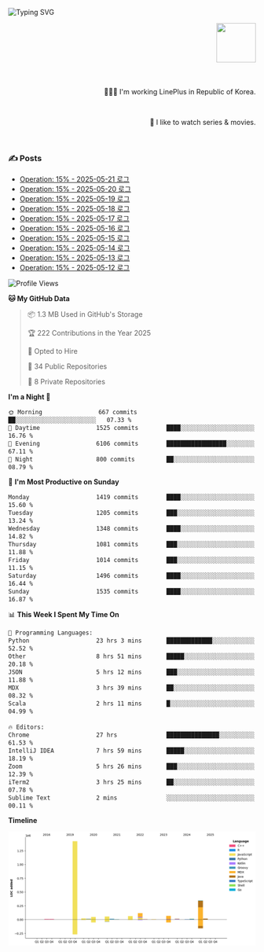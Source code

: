 ![Typing SVG](https://readme-typing-svg.herokuapp.com/?lines=Hello,+I'm+Changkwon+😎&height=150&width=1024&size=40&color=458588&background=282828&center=true&vCenter=true&multiline=false&duration=2000&pause=0)

<div align=right>
  <a href="https://github.com/devxb/gitanimals">
    <img
      src="https://render.gitanimals.org/lines/spearkkk?pet-id=624227435622945015"
      width="80"
      height="80"
    />
  </a>
  <br/>
  <br/>  
  <br/>
  
  👨🏼‍💻 I'm working LinePlus in Republic of Korea.
  
  <br/>
  
  🍿 I like to watch series & movies.
  
  <br/>

</div>
  
<div align=left>
  
  <div>
    
  ### ✍️ Posts
    
  </div>
  
  <!-- BLOGPOSTS:START -->
- [Operation: 15% - 2025-05-21 로그](https://spearkkk.dev/kr/blog/operation-15-log-2025-05-21)
- [Operation: 15% - 2025-05-20 로그](https://spearkkk.dev/kr/blog/operation-15-log-2025-05-20)
- [Operation: 15% - 2025-05-19 로그](https://spearkkk.dev/kr/blog/operation-15-log-2025-05-19)
- [Operation: 15% - 2025-05-18 로그](https://spearkkk.dev/kr/blog/operation-15-log-2025-05-18)
- [Operation: 15% - 2025-05-17 로그](https://spearkkk.dev/kr/blog/operation-15-log-2025-05-17)
- [Operation: 15% - 2025-05-16 로그](https://spearkkk.dev/kr/blog/operation-15-log-2025-05-16)
- [Operation: 15% - 2025-05-15 로그](https://spearkkk.dev/kr/blog/operation-15-log-2025-05-15)
- [Operation: 15% - 2025-05-14 로그](https://spearkkk.dev/kr/blog/operation-15-log-2025-05-14)
- [Operation: 15% - 2025-05-13 로그](https://spearkkk.dev/kr/blog/operation-15-log-2025-05-13)
- [Operation: 15% - 2025-05-12 로그](https://spearkkk.dev/kr/blog/operation-15-log-2025-05-12)
<!-- BLOGPOSTS:END -->

  
<!--START_SECTION:waka-->
![Profile Views](http://img.shields.io/badge/Profile%20Views-2-blue)

**🐱 My GitHub Data** 

> 📦 1.3 MB Used in GitHub's Storage 
 > 
> 🏆 222 Contributions in the Year 2025
 > 
> 💼 Opted to Hire
 > 
> 📜 34 Public Repositories 
 > 
> 🔑 8 Private Repositories 
 > 
**I'm a Night 🦉** 

```text
🌞 Morning                667 commits         ██░░░░░░░░░░░░░░░░░░░░░░░   07.33 % 
🌆 Daytime                1525 commits        ████░░░░░░░░░░░░░░░░░░░░░   16.76 % 
🌃 Evening                6106 commits        █████████████████░░░░░░░░   67.11 % 
🌙 Night                  800 commits         ██░░░░░░░░░░░░░░░░░░░░░░░   08.79 % 
```
📅 **I'm Most Productive on Sunday** 

```text
Monday                   1419 commits        ████░░░░░░░░░░░░░░░░░░░░░   15.60 % 
Tuesday                  1205 commits        ███░░░░░░░░░░░░░░░░░░░░░░   13.24 % 
Wednesday                1348 commits        ████░░░░░░░░░░░░░░░░░░░░░   14.82 % 
Thursday                 1081 commits        ███░░░░░░░░░░░░░░░░░░░░░░   11.88 % 
Friday                   1014 commits        ███░░░░░░░░░░░░░░░░░░░░░░   11.15 % 
Saturday                 1496 commits        ████░░░░░░░░░░░░░░░░░░░░░   16.44 % 
Sunday                   1535 commits        ████░░░░░░░░░░░░░░░░░░░░░   16.87 % 
```


📊 **This Week I Spent My Time On** 

```text
💬 Programming Languages: 
Python                   23 hrs 3 mins       █████████████░░░░░░░░░░░░   52.52 % 
Other                    8 hrs 51 mins       █████░░░░░░░░░░░░░░░░░░░░   20.18 % 
JSON                     5 hrs 12 mins       ███░░░░░░░░░░░░░░░░░░░░░░   11.88 % 
MDX                      3 hrs 39 mins       ██░░░░░░░░░░░░░░░░░░░░░░░   08.32 % 
Scala                    2 hrs 11 mins       █░░░░░░░░░░░░░░░░░░░░░░░░   04.99 % 

🔥 Editors: 
Chrome                   27 hrs              ███████████████░░░░░░░░░░   61.53 % 
IntelliJ IDEA            7 hrs 59 mins       █████░░░░░░░░░░░░░░░░░░░░   18.19 % 
Zoom                     5 hrs 26 mins       ███░░░░░░░░░░░░░░░░░░░░░░   12.39 % 
iTerm2                   3 hrs 25 mins       ██░░░░░░░░░░░░░░░░░░░░░░░   07.78 % 
Sublime Text             2 mins              ░░░░░░░░░░░░░░░░░░░░░░░░░   00.11 % 
```

**Timeline**

![Lines of Code chart](https://raw.githubusercontent.com/spearkkk/spearkkk/main/assets/bar_graph.png)


<!--END_SECTION:waka-->
</div>

